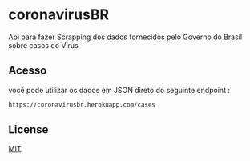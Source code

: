 # coronavirusBR

Api para fazer Scrapping dos dados fornecidos pelo Governo do Brasil sobre casos do Virus

## Acesso

você pode utilizar os dados em JSON direto do seguinte endpoint :
```bash
https://coronavirusbr.herokuapp.com/cases
```


## License
[MIT](https://choosealicense.com/licenses/mit/)
